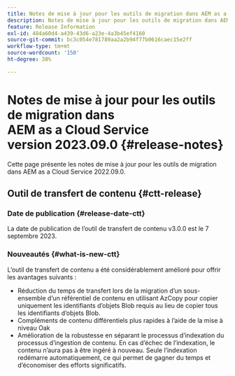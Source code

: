```yaml
---
title: Notes de mise à jour pour les outils de migration dans AEM as a Cloud Service version 2023.09.0
description: Notes de mise à jour pour les outils de migration dans AEM as a Cloud Service version 2022.09.0
feature: Release Information
exl-id: 484a60d4-a439-43d6-a23e-4a3b45ef4160
source-git-commit: bc3c054e781789aa2a2b94f77b0616caec15e2ff
workflow-type: tm+mt
source-wordcount: '150'
ht-degree: 38%

---
```


# Notes de mise à jour pour les outils de migration dans AEM as a Cloud Service version 2023.09.0 {#release-notes}

Cette page présente les notes de mise à jour pour les outils de migration dans AEM as a Cloud Service 2022.09.0.

## Outil de transfert de contenu {#ctt-release}

### Date de publication {#release-date-ctt}

La date de publication de l’outil de transfert de contenu v3.0.0 est le 7 septembre 2023.

### Nouveautés {#what-is-new-ctt}

L’outil de transfert de contenu a été considérablement amélioré pour offrir les avantages suivants :

* Réduction du temps de transfert lors de la migration d’un sous-ensemble d’un référentiel de contenu en utilisant AzCopy pour copier uniquement les identifiants d’objets Blob requis au lieu de copier tous les identifiants d’objets Blob.
* Compléments de contenu différentiels plus rapides à l’aide de la mise à niveau Oak
* Amélioration de la robustesse en séparant le processus d’indexation du processus d’ingestion de contenu. En cas d’échec de l’indexation, le contenu n’aura pas à être ingéré à nouveau. Seule l’indexation redémarre automatiquement, ce qui permet de gagner du temps et d’économiser des efforts significatifs.
